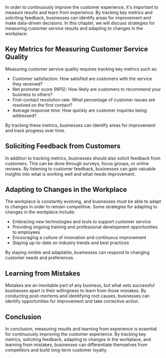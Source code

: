 
In order to continuously improve the customer experience, it's important to measure results and learn from experience. By tracking key metrics and soliciting feedback, businesses can identify areas for improvement and make data-driven decisions. In this chapter, we will discuss strategies for measuring customer service results and adapting to changes in the workplace.

Key Metrics for Measuring Customer Service Quality
--------------------------------------------------

Measuring customer service quality requires tracking key metrics such as:

* Customer satisfaction: How satisfied are customers with the service they received?
* Net promoter score (NPS): How likely are customers to recommend your business to others?
* First-contact resolution rate: What percentage of customer issues are resolved on the first contact?
* Average response time: How quickly are customer inquiries being addressed?

By tracking these metrics, businesses can identify areas for improvement and track progress over time.

Soliciting Feedback from Customers
----------------------------------

In addition to tracking metrics, businesses should also solicit feedback from customers. This can be done through surveys, focus groups, or online reviews. By listening to customer feedback, businesses can gain valuable insights into what is working well and what needs improvement.

Adapting to Changes in the Workplace
------------------------------------

The workplace is constantly evolving, and businesses must be able to adapt to changes in order to remain competitive. Some strategies for adapting to changes in the workplace include:

* Embracing new technologies and tools to support customer service
* Providing ongoing training and professional development opportunities to employees
* Encouraging a culture of innovation and continuous improvement
* Staying up-to-date on industry trends and best practices

By staying nimble and adaptable, businesses can respond to changing customer needs and preferences.

Learning from Mistakes
----------------------

Mistakes are an inevitable part of any business, but what sets successful businesses apart is their willingness to learn from those mistakes. By conducting post-mortems and identifying root causes, businesses can identify opportunities for improvement and take corrective action.

Conclusion
----------

In conclusion, measuring results and learning from experience is essential for continuously improving the customer experience. By tracking key metrics, soliciting feedback, adapting to changes in the workplace, and learning from mistakes, businesses can differentiate themselves from competitors and build long-term customer loyalty.
